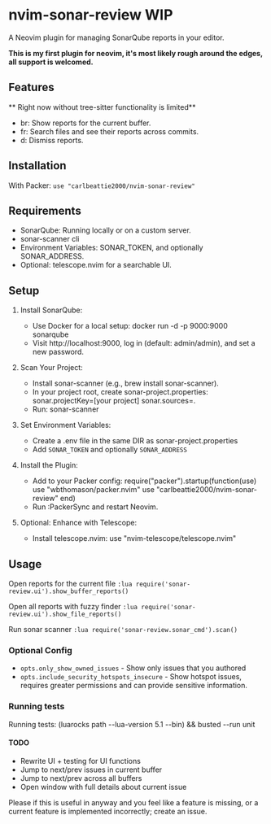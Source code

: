 # nvim-sonar-review **WIP**

A Neovim plugin for managing SonarQube reports in your editor.

**This is my first plugin for neovim, it's most likely rough around the edges, all support is welcomed.**

## Features
** Right now without tree-sitter functionality is limited**
- <leader>br: Show reports for the current buffer.
- <leader>fr: Search files and see their reports across commits.
- <leader>d: Dismiss reports.

## Installation
With Packer:
`use "carlbeattie2000/nvim-sonar-review"`

## Requirements
- SonarQube: Running locally or on a custom server.
- sonar-scanner cli
- Environment Variables: SONAR_TOKEN, and optionally SONAR_ADDRESS.
- Optional: telescope.nvim for a searchable UI.

## Setup
1. Install SonarQube:
   - Use Docker for a local setup: docker run -d -p 9000:9000 sonarqube
   - Visit http://localhost:9000, log in (default: admin/admin), and set a new password.

2. Scan Your Project:
   - Install sonar-scanner (e.g., brew install sonar-scanner).
   - In your project root, create sonar-project.properties:
     sonar.projectKey=[your project]
     sonar.sources=.
   - Run: sonar-scanner

3. Set Environment Variables:
    - Create a .env file in the same DIR as sonar-project.properties
    - Add `SONAR_TOKEN` and optionally `SONAR_ADDRESS`

4. Install the Plugin:
   - Add to your Packer config:
     require("packer").startup(function(use)
       use "wbthomason/packer.nvim"
       use "carlbeattie2000/nvim-sonar-review"
     end)
   - Run :PackerSync and restart Neovim.

5. Optional: Enhance with Telescope:
   - Install telescope.nvim: use "nvim-telescope/telescope.nvim"

## Usage

Open reports for the current file
`:lua require('sonar-review.ui').show_buffer_reports()`

Open all reports with fuzzy finder
`:lua require('sonar-review.ui').show_file_reports()`

Run sonar scanner
`:lua require('sonar-review.sonar_cmd').scan()`

### Optional Config
- `opts.only_show_owned_issues` - Show only issues that you authored
- `opts.include_security_hotspots_insecure` - Show hotspot issues, requires greater permissions and can provide
sensitive information.


### Running tests
Running tests: (luarocks path --lua-version 5.1 --bin) && busted --run unit

#### TODO
- Rewrite UI + testing for UI functions
- Jump to next/prev issues in current buffer
- Jump to next/prev across all buffers
- Open window with full details about current issue

Please if this is useful in anyway and you feel like a feature is missing, or a current feature is implemented incorrectly; create an issue.
